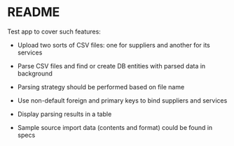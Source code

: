# README

Test app to cover such features:

* Upload two sorts of CSV files: one for suppliers and another for its services

* Parse CSV files and find or create DB entities with parsed data in background

* Parsing strategy should be performed based on file name

* Use non-default foreign and primary keys to bind suppliers and services

* Display parsing results in a table

* Sample source import data (contents and format) could be found in specs
